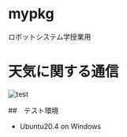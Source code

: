 # mypkg
ロボットシステム学授業用

# 天気に関する通信

![test](https://github.com/hukuyuma/mypkg/actions/workflows/test.yml/badge.svg)

##　テスト環境
- Ubuntu20.4 on Windows

